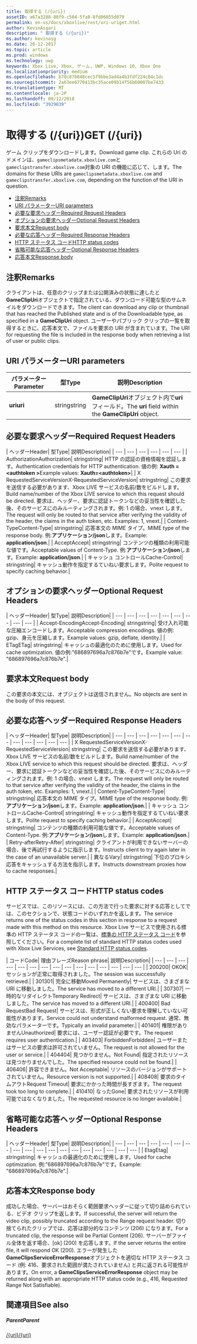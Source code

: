 ```yaml
---
title: 取得する (/{uri})
assetID: a67a3288-88f9-c504-5fa8-8fd06055d079
permalink: en-us/docs/xboxlive/rest/uri-uriget.html
author: KevinAsgari
description: " 取得する (/{uri})"
ms.author: kevinasg
ms.date: 20-12-2017
ms.topic: article
ms.prod: windows
ms.technology: uwp
keywords: Xbox Live, Xbox, ゲーム, UWP, Windows 10, Xbox One
ms.localizationpriority: medium
ms.openlocfilehash: b70c87b848cec5f9bbe3ad4a4b3fdf224c84c1dc
ms.sourcegitcommit: 2a63ee6770413bc35ace09b14f56b60007be7433
ms.translationtype: MT
ms.contentlocale: ja-JP
ms.lasthandoff: 09/12/2018
ms.locfileid: "3929839"
---
```

# <a name="get-uri"></a><span data-ttu-id="728a2-104">取得する (/{uri})</span><span class="sxs-lookup"><span data-stu-id="728a2-104">GET (/{uri})</span></span>
<span data-ttu-id="728a2-105">ゲーム クリップをダウンロードします。</span><span class="sxs-lookup"><span data-stu-id="728a2-105">Download game clip.</span></span> <span data-ttu-id="728a2-106">これらの Uri のドメインは、`gameclipsmetadata.xboxlive.com`と`gameclipstransfer.xboxlive.com`対象の URI の機能に応じて、します。</span><span class="sxs-lookup"><span data-stu-id="728a2-106">The domains for these URIs are `gameclipsmetadata.xboxlive.com` and `gameclipstransfer.xboxlive.com`, depending on the function of the URI in question.</span></span>
 
  * [<span data-ttu-id="728a2-107">注釈</span><span class="sxs-lookup"><span data-stu-id="728a2-107">Remarks</span></span>](#ID4EX)
  * [<span data-ttu-id="728a2-108">URI パラメーター</span><span class="sxs-lookup"><span data-stu-id="728a2-108">URI parameters</span></span>](#ID4EDB)
  * [<span data-ttu-id="728a2-109">必要な要求ヘッダー</span><span class="sxs-lookup"><span data-stu-id="728a2-109">Required Request Headers</span></span>](#ID4EEC)
  * [<span data-ttu-id="728a2-110">オプションの要求ヘッダー</span><span class="sxs-lookup"><span data-stu-id="728a2-110">Optional Request Headers</span></span>](#ID4EQE)
  * [<span data-ttu-id="728a2-111">要求本文</span><span class="sxs-lookup"><span data-stu-id="728a2-111">Request body</span></span>](#ID4EZF)
  * [<span data-ttu-id="728a2-112">必要な応答ヘッダー</span><span class="sxs-lookup"><span data-stu-id="728a2-112">Required Response Headers</span></span>](#ID4EEG)
  * [<span data-ttu-id="728a2-113">HTTP ステータス コード</span><span class="sxs-lookup"><span data-stu-id="728a2-113">HTTP status codes</span></span>](#ID4EYAAC)
  * [<span data-ttu-id="728a2-114">省略可能な応答ヘッダー</span><span class="sxs-lookup"><span data-stu-id="728a2-114">Optional Response Headers</span></span>](#ID4EOFAC)
  * [<span data-ttu-id="728a2-115">応答本文</span><span class="sxs-lookup"><span data-stu-id="728a2-115">Response body</span></span>](#ID4EOGAC)
 
<a id="ID4EX"></a>

 
## <a name="remarks"></a><span data-ttu-id="728a2-116">注釈</span><span class="sxs-lookup"><span data-stu-id="728a2-116">Remarks</span></span>
 
<span data-ttu-id="728a2-117">クライアントは、任意のクリップまたは公開済みの状態に達したと**GameClipUri**オブジェクトで指定されている、ダウンロード可能な型のサムネイルをダウンロードできます。</span><span class="sxs-lookup"><span data-stu-id="728a2-117">The client can download any clip or thumbnail that has reached the Published state and is of the Downloadable type, as specified in a **GameClipUri** object.</span></span> <span data-ttu-id="728a2-118">ユーザーやパブリック クリップの一覧を取得するときに、応答本文で、ファイルを要求の URI が含まれています。</span><span class="sxs-lookup"><span data-stu-id="728a2-118">The URI for requesting the file is included in the response body when retrieving a list of user or public clips.</span></span>
  
<a id="ID4EDB"></a>

 
## <a name="uri-parameters"></a><span data-ttu-id="728a2-119">URI パラメーター</span><span class="sxs-lookup"><span data-stu-id="728a2-119">URI parameters</span></span>
 
| <span data-ttu-id="728a2-120">パラメーター</span><span class="sxs-lookup"><span data-stu-id="728a2-120">Parameter</span></span>| <span data-ttu-id="728a2-121">型</span><span class="sxs-lookup"><span data-stu-id="728a2-121">Type</span></span>| <span data-ttu-id="728a2-122">説明</span><span class="sxs-lookup"><span data-stu-id="728a2-122">Description</span></span>| 
| --- | --- | --- | 
| <b><span data-ttu-id="728a2-123">uri</span><span class="sxs-lookup"><span data-stu-id="728a2-123">uri</span></span></b>| <span data-ttu-id="728a2-124">string</span><span class="sxs-lookup"><span data-stu-id="728a2-124">string</span></span>| <span data-ttu-id="728a2-125"><b>GameClipUri</b>オブジェクト内で<b>uri</b>フィールド。</span><span class="sxs-lookup"><span data-stu-id="728a2-125">The <b>uri</b> field within the <b>GameClipUri</b> object.</span></span>| 
  
<a id="ID4EEC"></a>

 
## <a name="required-request-headers"></a><span data-ttu-id="728a2-126">必要な要求ヘッダー</span><span class="sxs-lookup"><span data-stu-id="728a2-126">Required Request Headers</span></span>
 
| <span data-ttu-id="728a2-127">ヘッダー</span><span class="sxs-lookup"><span data-stu-id="728a2-127">Header</span></span>| <span data-ttu-id="728a2-128">型</span><span class="sxs-lookup"><span data-stu-id="728a2-128">Type</span></span>| <span data-ttu-id="728a2-129">説明</span><span class="sxs-lookup"><span data-stu-id="728a2-129">Description</span></span>| 
| --- | --- | --- | --- | --- | --- | 
| <span data-ttu-id="728a2-130">Authorization</span><span class="sxs-lookup"><span data-stu-id="728a2-130">Authorization</span></span>| <span data-ttu-id="728a2-131">string</span><span class="sxs-lookup"><span data-stu-id="728a2-131">string</span></span>| <span data-ttu-id="728a2-132">HTTP の認証の資格情報を認証します。</span><span class="sxs-lookup"><span data-stu-id="728a2-132">Authentication credentials for HTTP authentication.</span></span> <span data-ttu-id="728a2-133">値の例: <b>Xauth =&lt;authtoken ></b></span><span class="sxs-lookup"><span data-stu-id="728a2-133">Example values: <b>Xauth=&lt;authtoken></b></span></span>| 
| <span data-ttu-id="728a2-134">X RequestedServiceVersion</span><span class="sxs-lookup"><span data-stu-id="728a2-134">X-RequestedServiceVersion</span></span>| <span data-ttu-id="728a2-135">string</span><span class="sxs-lookup"><span data-stu-id="728a2-135">string</span></span>| <span data-ttu-id="728a2-136">この要求を送信する必要があります、Xbox LIVE サービスの名前/数をビルドします。</span><span class="sxs-lookup"><span data-stu-id="728a2-136">Build name/number of the Xbox LIVE service to which this request should be directed.</span></span> <span data-ttu-id="728a2-137">要求は、ヘッダー、要求に認証トークンなどの妥当性を確認した後、そのサービスにのみルーティングされます。例: 1 の場合、vnext します。</span><span class="sxs-lookup"><span data-stu-id="728a2-137">The request will only be routed to that service after verifying the validity of the header, the claims in the auth token, etc. Examples: 1, vnext.</span></span>| 
| <span data-ttu-id="728a2-138">Content-Type</span><span class="sxs-lookup"><span data-stu-id="728a2-138">Content-Type</span></span>| <span data-ttu-id="728a2-139">string</span><span class="sxs-lookup"><span data-stu-id="728a2-139">string</span></span>| <span data-ttu-id="728a2-140">応答本文の MIME タイプ。</span><span class="sxs-lookup"><span data-stu-id="728a2-140">MIME type of the response body.</span></span> <span data-ttu-id="728a2-141">例:<b>アプリケーション/json</b>します。</span><span class="sxs-lookup"><span data-stu-id="728a2-141">Example: <b>application/json</b>.</span></span>| 
| <span data-ttu-id="728a2-142">Accept</span><span class="sxs-lookup"><span data-stu-id="728a2-142">Accept</span></span>| <span data-ttu-id="728a2-143">string</span><span class="sxs-lookup"><span data-stu-id="728a2-143">string</span></span>| <span data-ttu-id="728a2-144">コンテンツの種類の利用可能な値です。</span><span class="sxs-lookup"><span data-stu-id="728a2-144">Acceptable values of Content-Type.</span></span> <span data-ttu-id="728a2-145">例:<b>アプリケーション/json</b>します。</span><span class="sxs-lookup"><span data-stu-id="728a2-145">Example: <b>application/json</b>.</span></span>| 
| <span data-ttu-id="728a2-146">キャッシュ コントロール</span><span class="sxs-lookup"><span data-stu-id="728a2-146">Cache-Control</span></span>| <span data-ttu-id="728a2-147">string</span><span class="sxs-lookup"><span data-stu-id="728a2-147">string</span></span>| <span data-ttu-id="728a2-148">キャッシュ動作を指定するていねい要求します。</span><span class="sxs-lookup"><span data-stu-id="728a2-148">Polite request to specify caching behavior.</span></span>| 
  
<a id="ID4EQE"></a>

 
## <a name="optional-request-headers"></a><span data-ttu-id="728a2-149">オプションの要求ヘッダー</span><span class="sxs-lookup"><span data-stu-id="728a2-149">Optional Request Headers</span></span>
 
| <span data-ttu-id="728a2-150">ヘッダー</span><span class="sxs-lookup"><span data-stu-id="728a2-150">Header</span></span>| <span data-ttu-id="728a2-151">型</span><span class="sxs-lookup"><span data-stu-id="728a2-151">Type</span></span>| <span data-ttu-id="728a2-152">説明</span><span class="sxs-lookup"><span data-stu-id="728a2-152">Description</span></span>| 
| --- | --- | --- | --- | --- | --- | --- | --- | --- | 
| <span data-ttu-id="728a2-153">Accept-Encoding</span><span class="sxs-lookup"><span data-stu-id="728a2-153">Accept-Encoding</span></span>| <span data-ttu-id="728a2-154">string</span><span class="sxs-lookup"><span data-stu-id="728a2-154">string</span></span>| <span data-ttu-id="728a2-155">受け入れ可能な圧縮エンコードします。</span><span class="sxs-lookup"><span data-stu-id="728a2-155">Acceptable compression encodings.</span></span> <span data-ttu-id="728a2-156">値の例: gzip、身元を圧縮します。</span><span class="sxs-lookup"><span data-stu-id="728a2-156">Example values: gzip, deflate, identity.</span></span>| 
| <span data-ttu-id="728a2-157">ETag</span><span class="sxs-lookup"><span data-stu-id="728a2-157">ETag</span></span>| <span data-ttu-id="728a2-158">string</span><span class="sxs-lookup"><span data-stu-id="728a2-158">string</span></span>| <span data-ttu-id="728a2-159">キャッシュの最適化のために使用します。</span><span class="sxs-lookup"><span data-stu-id="728a2-159">Used for cache optimization.</span></span> <span data-ttu-id="728a2-160">値の例:"686897696a7c876b7e"です。</span><span class="sxs-lookup"><span data-stu-id="728a2-160">Example value: "686897696a7c876b7e".</span></span>| 
  
<a id="ID4EZF"></a>

 
## <a name="request-body"></a><span data-ttu-id="728a2-161">要求本文</span><span class="sxs-lookup"><span data-stu-id="728a2-161">Request body</span></span>
 
<span data-ttu-id="728a2-162">この要求の本文には、オブジェクトは送信されません。</span><span class="sxs-lookup"><span data-stu-id="728a2-162">No objects are sent in the body of this request.</span></span>
  
<a id="ID4EEG"></a>

 
## <a name="required-response-headers"></a><span data-ttu-id="728a2-163">必要な応答ヘッダー</span><span class="sxs-lookup"><span data-stu-id="728a2-163">Required Response Headers</span></span>
 
| <span data-ttu-id="728a2-164">ヘッダー</span><span class="sxs-lookup"><span data-stu-id="728a2-164">Header</span></span>| <span data-ttu-id="728a2-165">型</span><span class="sxs-lookup"><span data-stu-id="728a2-165">Type</span></span>| <span data-ttu-id="728a2-166">説明</span><span class="sxs-lookup"><span data-stu-id="728a2-166">Description</span></span>| 
| --- | --- | --- | --- | --- | --- | --- | --- | --- | --- | --- | --- | 
| <span data-ttu-id="728a2-167">X RequestedServiceVersion</span><span class="sxs-lookup"><span data-stu-id="728a2-167">X-RequestedServiceVersion</span></span>| <span data-ttu-id="728a2-168">string</span><span class="sxs-lookup"><span data-stu-id="728a2-168">string</span></span>| <span data-ttu-id="728a2-169">この要求を送信する必要があります、Xbox LIVE サービスの名前/数をビルドします。</span><span class="sxs-lookup"><span data-stu-id="728a2-169">Build name/number of the Xbox LIVE service to which this request should be directed.</span></span> <span data-ttu-id="728a2-170">要求は、ヘッダー、要求に認証トークンなどの妥当性を確認した後、そのサービスにのみルーティングされます。例: 1 の場合、vnext します。</span><span class="sxs-lookup"><span data-stu-id="728a2-170">The request will only be routed to that service after verifying the validity of the header, the claims in the auth token, etc. Examples: 1, vnext.</span></span>| 
| <span data-ttu-id="728a2-171">Content-Type</span><span class="sxs-lookup"><span data-stu-id="728a2-171">Content-Type</span></span>| <span data-ttu-id="728a2-172">string</span><span class="sxs-lookup"><span data-stu-id="728a2-172">string</span></span>| <span data-ttu-id="728a2-173">応答本文の MIME タイプ。</span><span class="sxs-lookup"><span data-stu-id="728a2-173">MIME type of the response body.</span></span> <span data-ttu-id="728a2-174">例:<b>アプリケーション/json</b>します。</span><span class="sxs-lookup"><span data-stu-id="728a2-174">Example: <b>application/json</b>.</span></span>| 
| <span data-ttu-id="728a2-175">キャッシュ コントロール</span><span class="sxs-lookup"><span data-stu-id="728a2-175">Cache-Control</span></span>| <span data-ttu-id="728a2-176">string</span><span class="sxs-lookup"><span data-stu-id="728a2-176">string</span></span>| <span data-ttu-id="728a2-177">キャッシュ動作を指定するていねい要求します。</span><span class="sxs-lookup"><span data-stu-id="728a2-177">Polite request to specify caching behavior.</span></span>| 
| <span data-ttu-id="728a2-178">Accept</span><span class="sxs-lookup"><span data-stu-id="728a2-178">Accept</span></span>| <span data-ttu-id="728a2-179">string</span><span class="sxs-lookup"><span data-stu-id="728a2-179">string</span></span>| <span data-ttu-id="728a2-180">コンテンツの種類の利用可能な値です。</span><span class="sxs-lookup"><span data-stu-id="728a2-180">Acceptable values of Content-Type.</span></span> <span data-ttu-id="728a2-181">例:<b>アプリケーション/json</b>します。</span><span class="sxs-lookup"><span data-stu-id="728a2-181">Example: <b>application/json</b>.</span></span>| 
| <span data-ttu-id="728a2-182">Retry-after</span><span class="sxs-lookup"><span data-stu-id="728a2-182">Retry-After</span></span>| <span data-ttu-id="728a2-183">string</span><span class="sxs-lookup"><span data-stu-id="728a2-183">string</span></span>| <span data-ttu-id="728a2-184">クライアントが利用できないサーバーの場合、後で再試行するように指示します。</span><span class="sxs-lookup"><span data-stu-id="728a2-184">Instructs client to try again later in the case of an unavailable server.</span></span>| 
| <span data-ttu-id="728a2-185">異なる</span><span class="sxs-lookup"><span data-stu-id="728a2-185">Vary</span></span>| <span data-ttu-id="728a2-186">string</span><span class="sxs-lookup"><span data-stu-id="728a2-186">string</span></span>| <span data-ttu-id="728a2-187">下位のプロキシ応答をキャッシュする方法を指示します。</span><span class="sxs-lookup"><span data-stu-id="728a2-187">Instructs downstream proxies how to cache responses.</span></span>| 
  
<a id="ID4EYAAC"></a>

 
## <a name="http-status-codes"></a><span data-ttu-id="728a2-188">HTTP ステータス コード</span><span class="sxs-lookup"><span data-stu-id="728a2-188">HTTP status codes</span></span>
 
<span data-ttu-id="728a2-189">サービスでは、このリソースには、この方法で行った要求に対する応答としてでは、このセクションで、状態コードのいずれかを返します。</span><span class="sxs-lookup"><span data-stu-id="728a2-189">The service returns one of the status codes in this section in response to a request made with this method on this resource.</span></span> <span data-ttu-id="728a2-190">Xbox Live サービスで使用される標準の HTTP ステータス コードの一覧は、[標準の HTTP ステータス コード](../../additional/httpstatuscodes.md)を参照してください。</span><span class="sxs-lookup"><span data-stu-id="728a2-190">For a complete list of standard HTTP status codes used with Xbox Live Services, see [Standard HTTP status codes](../../additional/httpstatuscodes.md).</span></span>
 
| <span data-ttu-id="728a2-191">コード</span><span class="sxs-lookup"><span data-stu-id="728a2-191">Code</span></span>| <span data-ttu-id="728a2-192">理由フレーズ</span><span class="sxs-lookup"><span data-stu-id="728a2-192">Reason phrase</span></span>| <span data-ttu-id="728a2-193">説明</span><span class="sxs-lookup"><span data-stu-id="728a2-193">Description</span></span>| 
| --- | --- | --- | --- | --- | --- | --- | --- | --- | --- | --- | --- | --- | --- | --- | 
| <span data-ttu-id="728a2-194">200</span><span class="sxs-lookup"><span data-stu-id="728a2-194">200</span></span>| <span data-ttu-id="728a2-195">OK</span><span class="sxs-lookup"><span data-stu-id="728a2-195">OK</span></span>| <span data-ttu-id="728a2-196">セッションが正常に取得されました。</span><span class="sxs-lookup"><span data-stu-id="728a2-196">The session was successfully retrieved.</span></span>| 
| <span data-ttu-id="728a2-197">301</span><span class="sxs-lookup"><span data-stu-id="728a2-197">301</span></span>| <span data-ttu-id="728a2-198">完全に移動</span><span class="sxs-lookup"><span data-stu-id="728a2-198">Moved Permanently</span></span>| <span data-ttu-id="728a2-199">サービスは、さまざまな URI に移動しました。</span><span class="sxs-lookup"><span data-stu-id="728a2-199">The service has moved to a different URI.</span></span>| 
| <span data-ttu-id="728a2-200">307</span><span class="sxs-lookup"><span data-stu-id="728a2-200">307</span></span>| <span data-ttu-id="728a2-201">一時的なリダイレクト</span><span class="sxs-lookup"><span data-stu-id="728a2-201">Temporary Redirect</span></span>| <span data-ttu-id="728a2-202">サービスは、さまざまな URI に移動しました。</span><span class="sxs-lookup"><span data-stu-id="728a2-202">The service has moved to a different URI.</span></span>| 
| <span data-ttu-id="728a2-203">400</span><span class="sxs-lookup"><span data-stu-id="728a2-203">400</span></span>| <span data-ttu-id="728a2-204">Bad Request</span><span class="sxs-lookup"><span data-stu-id="728a2-204">Bad Request</span></span>| <span data-ttu-id="728a2-205">サービスは、形式が正しくない要求を理解していない可能性があります。</span><span class="sxs-lookup"><span data-stu-id="728a2-205">Service could not understand malformed request.</span></span> <span data-ttu-id="728a2-206">通常、無効なパラメーターです。</span><span class="sxs-lookup"><span data-stu-id="728a2-206">Typically an invalid parameter.</span></span>| 
| <span data-ttu-id="728a2-207">401</span><span class="sxs-lookup"><span data-stu-id="728a2-207">401</span></span>| <span data-ttu-id="728a2-208">権限がありません</span><span class="sxs-lookup"><span data-stu-id="728a2-208">Unauthorized</span></span>| <span data-ttu-id="728a2-209">要求には、ユーザー認証が必要です。</span><span class="sxs-lookup"><span data-stu-id="728a2-209">The request requires user authentication.</span></span>| 
| <span data-ttu-id="728a2-210">403</span><span class="sxs-lookup"><span data-stu-id="728a2-210">403</span></span>| <span data-ttu-id="728a2-211">Forbidden</span><span class="sxs-lookup"><span data-stu-id="728a2-211">Forbidden</span></span>| <span data-ttu-id="728a2-212">ユーザーまたはサービスの要求は許可されていません。</span><span class="sxs-lookup"><span data-stu-id="728a2-212">The request is not allowed for the user or service.</span></span>| 
| <span data-ttu-id="728a2-213">404</span><span class="sxs-lookup"><span data-stu-id="728a2-213">404</span></span>| <span data-ttu-id="728a2-214">見つかりません。</span><span class="sxs-lookup"><span data-stu-id="728a2-214">Not Found</span></span>| <span data-ttu-id="728a2-215">指定されたリソースは見つかりませんでした。</span><span class="sxs-lookup"><span data-stu-id="728a2-215">The specified resource could not be found.</span></span>| 
| <span data-ttu-id="728a2-216">406</span><span class="sxs-lookup"><span data-stu-id="728a2-216">406</span></span>| <span data-ttu-id="728a2-217">許容できません。</span><span class="sxs-lookup"><span data-stu-id="728a2-217">Not Acceptable</span></span>| <span data-ttu-id="728a2-218">リソースのバージョンがサポートされていません。</span><span class="sxs-lookup"><span data-stu-id="728a2-218">Resource version is not supported.</span></span>| 
| <span data-ttu-id="728a2-219">408</span><span class="sxs-lookup"><span data-stu-id="728a2-219">408</span></span>| <span data-ttu-id="728a2-220">要求のタイムアウト</span><span class="sxs-lookup"><span data-stu-id="728a2-220">Request Timeout</span></span>| <span data-ttu-id="728a2-221">要求にかかった時間が長すぎます。</span><span class="sxs-lookup"><span data-stu-id="728a2-221">The request took too long to complete.</span></span>| 
| <span data-ttu-id="728a2-222">410</span><span class="sxs-lookup"><span data-stu-id="728a2-222">410</span></span>| <span data-ttu-id="728a2-223">なった</span><span class="sxs-lookup"><span data-stu-id="728a2-223">Gone</span></span>| <span data-ttu-id="728a2-224">要求されたリソースが利用可能ではなくなりました。</span><span class="sxs-lookup"><span data-stu-id="728a2-224">The requested resource is no longer available.</span></span>| 
  
<a id="ID4EOFAC"></a>

 
## <a name="optional-response-headers"></a><span data-ttu-id="728a2-225">省略可能な応答ヘッダー</span><span class="sxs-lookup"><span data-stu-id="728a2-225">Optional Response Headers</span></span>
 
| <span data-ttu-id="728a2-226">ヘッダー</span><span class="sxs-lookup"><span data-stu-id="728a2-226">Header</span></span>| <span data-ttu-id="728a2-227">型</span><span class="sxs-lookup"><span data-stu-id="728a2-227">Type</span></span>| <span data-ttu-id="728a2-228">説明</span><span class="sxs-lookup"><span data-stu-id="728a2-228">Description</span></span>| 
| --- | --- | --- | --- | --- | --- | --- | --- | --- | --- | --- | --- | --- | --- | --- | --- | --- | --- | 
| <span data-ttu-id="728a2-229">Etag</span><span class="sxs-lookup"><span data-stu-id="728a2-229">Etag</span></span>| <span data-ttu-id="728a2-230">string</span><span class="sxs-lookup"><span data-stu-id="728a2-230">string</span></span>| <span data-ttu-id="728a2-231">キャッシュの最適化のために使用します。</span><span class="sxs-lookup"><span data-stu-id="728a2-231">Used for cache optimization.</span></span> <span data-ttu-id="728a2-232">例:"686897696a7c876b7e"です。</span><span class="sxs-lookup"><span data-stu-id="728a2-232">Example: "686897696a7c876b7e".</span></span>| 
  
<a id="ID4EOGAC"></a>

 
## <a name="response-body"></a><span data-ttu-id="728a2-233">応答本文</span><span class="sxs-lookup"><span data-stu-id="728a2-233">Response body</span></span>
 
<a id="ID4EUGAC"></a>

  
 
<span data-ttu-id="728a2-234">成功した場合、サーバーはおそらく範囲要求ヘッダーに従って切り詰められている、ビデオ クリップを返します。</span><span class="sxs-lookup"><span data-stu-id="728a2-234">If successful, the server will return the video clip, possibly truncated according to the Range request header.</span></span> <span data-ttu-id="728a2-235">切り捨てられたクリップでは、応答は部分的なコンテンツ (206) になります。</span><span class="sxs-lookup"><span data-stu-id="728a2-235">For a truncated clip, the response will be Partial Content (206).</span></span> <span data-ttu-id="728a2-236">サーバーがファイル全体を返す場合、[ok] (200) を応答します。</span><span class="sxs-lookup"><span data-stu-id="728a2-236">If the server returns the entire file, it will respond OK (200).</span></span> <span data-ttu-id="728a2-237">エラーが発生した**GameClipsServiceErrorResponse**オブジェクトを適切な HTTP ステータス コード (例: 416、要求された範囲が満たされていません) と共に返される可能性があります。</span><span class="sxs-lookup"><span data-stu-id="728a2-237">On error, a **GameClipsServiceErrorResponse** object may be returned along with an appropriate HTTP status code (e.g., 416, Requested Range Not Satisfiable).</span></span>
   
<a id="ID4E4GAC"></a>

 
## <a name="see-also"></a><span data-ttu-id="728a2-238">関連項目</span><span class="sxs-lookup"><span data-stu-id="728a2-238">See also</span></span>
 
<a id="ID4E6GAC"></a>

 
##### <a name="parent"></a><span data-ttu-id="728a2-239">Parent</span><span class="sxs-lookup"><span data-stu-id="728a2-239">Parent</span></span> 

[<span data-ttu-id="728a2-240">/{uri}</span><span class="sxs-lookup"><span data-stu-id="728a2-240">/{uri}</span></span>](uri-uri.md)

   